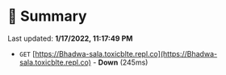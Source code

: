 # 📖 Summary
Last updated: **1/17/2022, 11:17:49 PM**

- `GET` [https://Bhadwa-sala.toxicblte.repl.co](https://Bhadwa-sala.toxicblte.repl.co) - **Down** (245ms)
